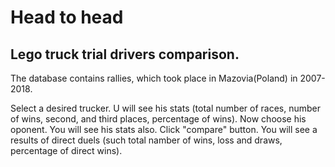 # Head to head
## Lego truck trial drivers comparison.

The database contains rallies, which took place in Mazovia(Poland) in 2007-2018.

Select a desired trucker. U will see his stats (total number of races, number of wins, second, and third places, percentage of wins). Now choose his oponent. You will see his stats also. Click "compare" button. You will see a results of direct duels (such total namber of wins, loss and draws, percentage of direct wins).